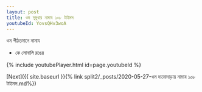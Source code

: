 ```yaml
---
layout: post
title: ওম সুমুখায় নামায ১০৮ টাইমস
youtubeId: YovsQHv3woA
---
```

 
 
 ওম পীঠতমানে নামায  
 
 -  কে সোনালি রঙের 
 
  
 
  
 
 
 
 
 
 


{% include youtubePlayer.html id=page.youtubeId %}
 
[Next]({{ site.baseurl }}{% link  split2/_posts/2020-05-27-ওম দামোদাড়ায় নামায ১০৮ টাইমস.md%})
 
